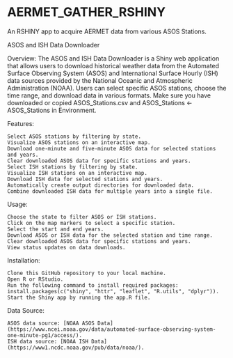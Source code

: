# AERMET_GATHER_RSHINY
An RSHINY app to acquire AERMET data from various ASOS Stations.

ASOS and ISH Data Downloader

Overview:
The ASOS and ISH Data Downloader is a Shiny web application that allows users to download historical weather data from the Automated Surface Observing System (ASOS) and International Surface Hourly (ISH) data sources provided by the National Oceanic and Atmospheric Administration (NOAA). Users can select specific ASOS stations, choose the time range, and download data in various formats.  Make sure you have downloaded or copied ASOS_Stations.csv and ASOS_Stations <- ASOS_Stations in Environment.

Features:

    Select ASOS stations by filtering by state.
    Visualize ASOS stations on an interactive map.
    Download one-minute and five-minute ASOS data for selected stations and years.
    Clear downloaded ASOS data for specific stations and years.
    Select ISH stations by filtering by state.
    Visualize ISH stations on an interactive map.
    Download ISH data for selected stations and years.
    Automatically create output directories for downloaded data.
    Combine downloaded ISH data for multiple years into a single file.

Usage:

    Choose the state to filter ASOS or ISH stations.
    Click on the map markers to select a specific station.
    Select the start and end years.
    Download ASOS or ISH data for the selected station and time range.
    Clear downloaded ASOS data for specific stations and years.
    View status updates on data downloads.

Installation:

    Clone this GitHub repository to your local machine.
    Open R or RStudio.
    Run the following command to install required packages: install.packages(c("shiny", "httr", "leaflet", "R.utils", "dplyr")).
    Start the Shiny app by running the app.R file.

Data Source:

    ASOS data source: [NOAA ASOS Data](https://www.ncei.noaa.gov/data/automated-surface-observing-system-one-minute-pg1/access/).
    ISH data source: [NOAA ISH Data](https://www1.ncdc.noaa.gov/pub/data/noaa/).
